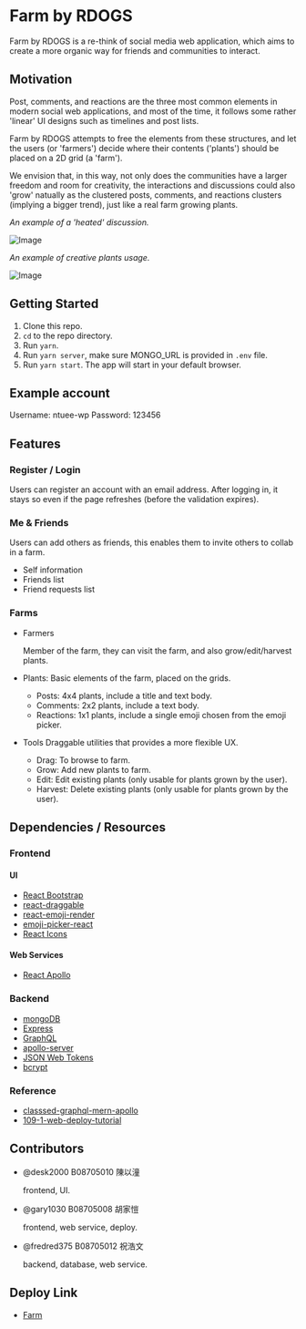 # Farm by RDOGS
Farm by RDOGS is a re-think of social media web application, which aims to create a more organic way for friends and communities to interact.


## Motivation
Post, comments, and reactions are the three most common elements in modern social web applications, and most of the time, it follows some rather 'linear' UI designs such as timelines and post lists. 

Farm by RDOGS attempts to free the elements from these structures, and let the users (or 'farmers') decide where their contents ('plants') should be placed on a 2D grid (a 'farm'). 

We envision that, in this way, not only does the communities have a larger freedom and room for creativity, the interactions and discussions could also 'grow' natually as the clustered posts, comments, and reactions clusters (implying a bigger trend), just like a real farm growing plants. 


*An example of a 'heated' discussion.*

![Image](https://imgur.com/98u9HNE.png)

*An example of creative plants usage.*

![Image](https://i.ibb.co/6nVtpGD/2021-01-21-024207.png)

## Getting Started

1. Clone this repo.
2. `cd` to the repo directory.
3. Run `yarn`.
4. Run `yarn server`, make sure MONGO_URL is provided in `.env` file.
5. Run `yarn start`. The app will start in your default browser.

## Example account
Username: ntuee-wp
Password: 123456

## Features

### Register / Login
Users can register an account with an email address. After logging in, it stays so even if the page refreshes (before the validation expires).

### Me & Friends
Users can add others as friends, this enables them to invite others to collab in a farm.

* Self information
* Friends list
* Friend requests list


### Farms
* Farmers

  Member of the farm, they can visit the farm, and also grow/edit/harvest plants.
  
* Plants: Basic elements of the farm, placed on the grids.
  * Posts: 4x4 plants, include a title and text body.
  * Comments: 2x2 plants, include a text body.
  * Reactions: 1x1 plants, include a single emoji chosen from the emoji picker.

* Tools
Draggable utilities that provides a more flexible UX.
  * Drag: To browse to farm.
  * Grow: Add new plants to farm.
  * Edit: Edit existing plants (only usable for plants grown by the user).
  * Harvest: Delete existing plants (only usable for plants grown by the user).

## Dependencies / Resources
### Frontend 
#### UI
+ [React Bootstrap](https://react-bootstrap.github.io/)
+ [react-draggable](https://github.com/STRML/react-draggable)
+ [react-emoji-render](https://www.npmjs.com/package/react-emoji-render)
+ [emoji-picker-react](https://www.npmjs.com/package/emoji-picker-react)
+ [React Icons](https://react-icons.github.io/react-icons/)
#### Web Services
+ [React Apollo](https://www.npmjs.com/package/react-apollo)
### Backend
+ [mongoDB](https://www.mongodb.com/)
+ [Express](https://expressjs.com/zh-tw/)
+ [GraphQL](https://graphql.org/)
+ [apollo-server](https://github.com/apollographql/apollo-server)
+ [JSON Web Tokens](https://jwt.io/)
+ [bcrypt](https://www.npmjs.com/package/bcrypt)

### Reference
+ [classsed-graphql-mern-apollo](https://github.com/hidjou/classsed-graphql-mern-apollo/tree/master)
+ [109-1-web-deploy-tutorial](https://github.com/TobyChen0106/109-1-web-deploy-tutorial/tree/main/src/route)
## Contributors
* @desk2000 B08705010 陳以潼
  
  frontend, UI.
* @gary1030 B08705008 胡家愷
  
  frontend, web service, deploy.
* @fredred375 B08705012 祝浩文
  
  backend, database, web service.
  
 ## Deploy Link
 + [Farm](https://brave-easley-0f2f0c.netlify.app/)
